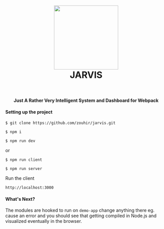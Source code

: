 <h1 align="center">
  <img src="https://github.com/zouhir/jarvis/blob/master/.github/logo.png?raw=true" width="200">
    <br />
    JARVIS
    <br />
    <br />
</h1>

<h4 align="center">Just A Rather Very Intelligent System and Dashboard for Webpack</h4>


#### Setting up the project

`$ git clone https://github.com/zouhir/jarvis.git`

`$ npm i`

`$ npm run dev`

or

`$ npm run client`

`$ npm run server`

Run the client

`http://localhost:3000`

#### What's Next?

The modules are hooked to run on `demo-app` change anything there eg. cause an error and you should 
see that getting compiled in Node.js and visualized eventually in the browser.